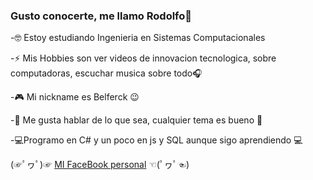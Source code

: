 ### Gusto conocerte, me llamo Rodolfo👋

-🤓 Estoy estudiando Ingenieria en Sistemas Computacionales

-⚡ Mis Hobbies son ver videos de innovacion tecnologica, sobre computadoras, escuchar musica sobre todo🎧

-🎮 Mi nickname es Belferck 😉

-🤗 Me gusta hablar de lo que sea, cualquier tema es bueno 🤗

-💻Programo en C# y un poco en js y SQL aunque sigo aprendiendo 💻

(☞ﾟヮﾟ)☞ [MI FaceBook personal][MI FaceBook personal] ☜(ﾟヮﾟ☜)

[MI FaceBook personal]: https://www.facebook.com/joserodolfo.garciarivera/
